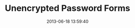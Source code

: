 ---
layout: post
title:  "Unencrypted Password Forms"
date:   2013-06-18 13:59:40
categories: vulnerabilities
---